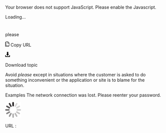 Your browser does not support JavaScript. Please enable the Javascript.

Loading...

# 

please

![Copy URL](please_files/Copy.png)
Copy URL

![Download](please_files/Download.png)

Download topic

Avoid *please* except
in situations where the customer is asked to do something
inconvenient or the application or site is to blame for the situation. 

Examples
The network connection was lost. Please reenter your password. 

![In progress](please_files/activity-large.gif)

URL :

